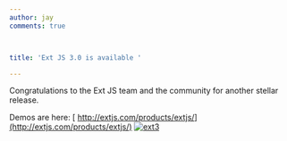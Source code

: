 ```yaml
---
author: jay
comments: true



title: 'Ext JS 3.0 is available '

---
```


Congratulations to the Ext JS team and the community for another stellar release.

Demos are here: [ http://extjs.com/products/extjs/](http://extjs.com/products/extjs/)
[![ext3](http://moduscreate.com/wp-content/uploads/2009/07/ext3.jpg)](http://extjs.com/products/extjs/)

